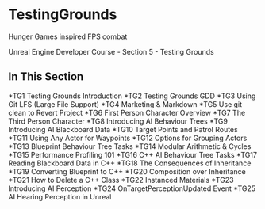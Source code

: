# TestingGrounds
Hunger Games inspired FPS combat

Unreal Engine Developer Course - Section 5 - Testing Grounds

## In This Section

*TG1 Testing Grounds Introduction
*TG2 Testing Grounds GDD
*TG3 Using Git LFS (Large File Support)
*TG4 Marketing & Markdown
*TG5 Use git clean to Revert Project
*TG6 First Person Character Overview
*TG7 The Third Person Character
*TG8 Introducing AI Behaviour Trees
*TG9 Introducing AI Blackboard Data
*TG10 Target Points and Patrol Routes
*TG11 Using Any Actor for Waypoints
*TG12 Options for Grouping Actors
*TG13 Blueprint Behaviour Tree Tasks
*TG14 Modular Arithmetic & Cycles
*TG15 Performance Profiling 101
*TG16 C++ AI Behaviour Tree Tasks
*TG17 Reading Blackboard Data in C++
*TG18 The Consequences of Inheritance
*TG19 Converting Blueprint to C++
*TG20 Composition over Inheritance
*TG21 How to Delete a C++ Class
*TG22 Instanced Materials
*TG23 Introducing AI Perception
*TG24 OnTargetPerceptionUpdated Event
*TG25 AI Hearing Perception in Unreal